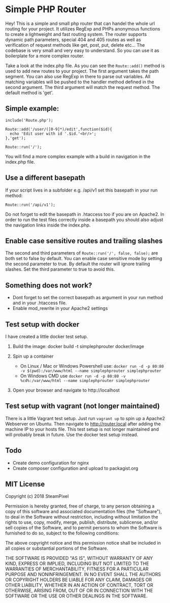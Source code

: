 # Simple PHP Router

Hey! This is a simple and small php router that can handel the whole url routing for your project.
It utilizes RegExp and PHPs anonymous functions to create a lightweight and fast routing system.
The router supports dynamic path parameters, special 404 and 405 routes as well as verification of request methods like get, post, put, delete etc...
The codebase is very small and very easy to understand. So you can use it as boilerplate for a more complex router.

Take a look at the index.php file. As you can see the ```Route::add()``` method is used to add new routes to your project.
The first argument takes the path segment. You can also use RegExp in there to parse out variables. 
All matching variables will be pushed to the handler method defined in the second argument.
The third argument will match the request method. The default method is 'get'.

## Simple example:
```
include('Route.php');

Route::add('/user/([0-9]*)/edit',function($id){
  echo 'Edit user with id '.$id.'<br/>';
},'get');

Route::run('/');
```

You will find a more complex example with a build in navigation in the index.php file.

## Use a different basepath
If your script lives in a subfolder e.g. /api/v1 set this basepath in your run method:

```Route::run('/api/v1');```

Do not forget to edit the basepath in .htaccess too if you are on Apache2. In order to run the test files correctly inside a basepath you should also adjust the navigation links inside the index.php.

## Enable case sensitive routes and trailing slashes
The second and third parameters of ```Route::run('/', false, false);``` are both set to false by default. 
You can enable case sensitive mode by setting the second parameter to true.
By default the router will ignore trailing slashes. Set the third parameter to true to avoid this.

## Something does not work?
* Dont forget to set the correct basepath as argument in your run method and in your .htaccess file.
* Enable mod_rewrite in your Apache2 settings

## Test setup with docker
I have created a little docker test setup.

1. Build the image: docker build -t simplephprouter docker/image

2. Spin up a container
	* On Linux / Mac or Windows Powershell use: ```docker run -d -p 80:80 -v $(pwd):/var/www/html --name simplephprouter simplephprouter```
	* On Windows CMD use ```docker run -d -p 80:80 -v %cd%:/var/www/html --name simplephprouter simplephprouter```

3. Open your browser and navigate to http://localhost

## Test setup with vagrant (not longer maintained)
There is a little Vagrant test setup. Just run ```vagrant up``` to spin up a Apache2 Webserver on Ubuntu. Then navigate to http://router.local after adding the machine IP to your hosts file. This test setup is not longer maintained and will probably break in future. Use the docker test setup instead.

## Todo
* Create demo configuration for nginx
* Create composer configuration and upload to packagist.org

## MIT License

Copyright (c) 2018 SteamPixel

Permission is hereby granted, free of charge, to any person obtaining a copy
of this software and associated documentation files (the "Software"), to deal
in the Software without restriction, including without limitation the rights
to use, copy, modify, merge, publish, distribute, sublicense, and/or sell
copies of the Software, and to permit persons to whom the Software is
furnished to do so, subject to the following conditions:

The above copyright notice and this permission notice shall be included in all
copies or substantial portions of the Software.

THE SOFTWARE IS PROVIDED "AS IS", WITHOUT WARRANTY OF ANY KIND, EXPRESS OR
IMPLIED, INCLUDING BUT NOT LIMITED TO THE WARRANTIES OF MERCHANTABILITY,
FITNESS FOR A PARTICULAR PURPOSE AND NONINFRINGEMENT. IN NO EVENT SHALL THE
AUTHORS OR COPYRIGHT HOLDERS BE LIABLE FOR ANY CLAIM, DAMAGES OR OTHER
LIABILITY, WHETHER IN AN ACTION OF CONTRACT, TORT OR OTHERWISE, ARISING FROM,
OUT OF OR IN CONNECTION WITH THE SOFTWARE OR THE USE OR OTHER DEALINGS IN THE
SOFTWARE.
